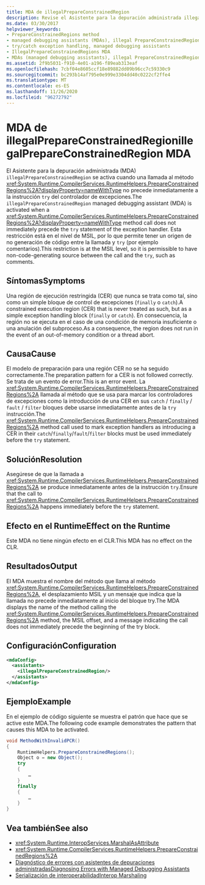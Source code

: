 ```yaml
---
title: MDA de illegalPrepareConstrainedRegion
description: Revise el Asistente para la depuración administrada illegalPrepareConstrainedRegion, que se invoca si una llamada a PrepareConstrainedRegions no va seguida de una instrucción try.
ms.date: 03/30/2017
helpviewer_keywords:
- PrepareConstrainedRegions method
- managed debugging assistants (MDAs), illegal PrepareConstrainedRegions
- try/catch exception handling, managed debugging assistants
- IllegalPrepareConstrainedRegions MDA
- MDAs (managed debugging assistants), illegal PrepareConstrainedRegions
ms.assetid: 2f9b5031-f910-4e01-a196-f89eab313eaf
ms.openlocfilehash: 7cbf04e8605ccf18e89882dd09b96cc7c59330c9
ms.sourcegitcommit: bc293b14af795e0e999e3304dd40c0222cf2ffe4
ms.translationtype: MT
ms.contentlocale: es-ES
ms.lasthandoff: 11/26/2020
ms.locfileid: "96272792"
---
```

# <a name="illegalprepareconstrainedregion-mda"></a><span data-ttu-id="9ad12-103">MDA de illegalPrepareConstrainedRegion</span><span class="sxs-lookup"><span data-stu-id="9ad12-103">illegalPrepareConstrainedRegion MDA</span></span>

<span data-ttu-id="9ad12-104">El Asistente para la depuración administrada (MDA) `illegalPrepareConstrainedRegion` se activa cuando una llamada al método <xref:System.Runtime.CompilerServices.RuntimeHelpers.PrepareConstrainedRegions%2A?displayProperty=nameWithType> no precede inmediatamente a la instrucción `try` del controlador de excepciones.</span><span class="sxs-lookup"><span data-stu-id="9ad12-104">The `illegalPrepareConstrainedRegion` managed debugging assistant (MDA) is activated when a <xref:System.Runtime.CompilerServices.RuntimeHelpers.PrepareConstrainedRegions%2A?displayProperty=nameWithType> method call does not immediately precede the `try` statement of the exception handler.</span></span> <span data-ttu-id="9ad12-105">Esta restricción está en el nivel de MSIL, por lo que permite tener un origen de no generación de código entre la llamada y `try` (por ejemplo comentarios).</span><span class="sxs-lookup"><span data-stu-id="9ad12-105">This restriction is at the MSIL level, so it is permissible to have non-code-generating source between the call and the `try`, such as comments.</span></span>  
  
## <a name="symptoms"></a><span data-ttu-id="9ad12-106">Síntomas</span><span class="sxs-lookup"><span data-stu-id="9ad12-106">Symptoms</span></span>  

 <span data-ttu-id="9ad12-107">Una región de ejecución restringida (CER) que nunca se trata como tal, sino como un simple bloque de control de excepciones (`finally` o `catch`).</span><span class="sxs-lookup"><span data-stu-id="9ad12-107">A constrained execution region (CER) that is never treated as such, but as a simple exception handling block (`finally` or `catch`).</span></span> <span data-ttu-id="9ad12-108">En consecuencia, la región no se ejecuta en el caso de una condición de memoria insuficiente o una anulación del subproceso.</span><span class="sxs-lookup"><span data-stu-id="9ad12-108">As a consequence, the region does not run in the event of an out-of-memory condition or a thread abort.</span></span>  
  
## <a name="cause"></a><span data-ttu-id="9ad12-109">Causa</span><span class="sxs-lookup"><span data-stu-id="9ad12-109">Cause</span></span>  

 <span data-ttu-id="9ad12-110">El modelo de preparación para una región CER no se ha seguido correctamente.</span><span class="sxs-lookup"><span data-stu-id="9ad12-110">The preparation pattern for a CER is not followed correctly.</span></span>  <span data-ttu-id="9ad12-111">Se trata de un evento de error.</span><span class="sxs-lookup"><span data-stu-id="9ad12-111">This is an error event.</span></span> <span data-ttu-id="9ad12-112">La <xref:System.Runtime.CompilerServices.RuntimeHelpers.PrepareConstrainedRegions%2A> llamada al método que se usa para marcar los controladores de excepciones como la introducción de una CER en sus `catch` / `finally` / `fault` / `filter` bloques debe usarse inmediatamente antes de la `try` instrucción.</span><span class="sxs-lookup"><span data-stu-id="9ad12-112">The <xref:System.Runtime.CompilerServices.RuntimeHelpers.PrepareConstrainedRegions%2A> method call used to mark exception handlers as introducing a CER in their `catch`/`finally`/`fault`/`filter` blocks must be used immediately before the `try` statement.</span></span>  
  
## <a name="resolution"></a><span data-ttu-id="9ad12-113">Solución</span><span class="sxs-lookup"><span data-stu-id="9ad12-113">Resolution</span></span>  

 <span data-ttu-id="9ad12-114">Asegúrese de que la llamada a <xref:System.Runtime.CompilerServices.RuntimeHelpers.PrepareConstrainedRegions%2A> se produce inmediatamente antes de la instrucción `try`.</span><span class="sxs-lookup"><span data-stu-id="9ad12-114">Ensure that the call to <xref:System.Runtime.CompilerServices.RuntimeHelpers.PrepareConstrainedRegions%2A> happens immediately before the `try` statement.</span></span>  
  
## <a name="effect-on-the-runtime"></a><span data-ttu-id="9ad12-115">Efecto en el Runtime</span><span class="sxs-lookup"><span data-stu-id="9ad12-115">Effect on the Runtime</span></span>  

 <span data-ttu-id="9ad12-116">Este MDA no tiene ningún efecto en el CLR.</span><span class="sxs-lookup"><span data-stu-id="9ad12-116">This MDA has no effect on the CLR.</span></span>  
  
## <a name="output"></a><span data-ttu-id="9ad12-117">Resultados</span><span class="sxs-lookup"><span data-stu-id="9ad12-117">Output</span></span>  

 <span data-ttu-id="9ad12-118">El MDA muestra el nombre del método que llama al método <xref:System.Runtime.CompilerServices.RuntimeHelpers.PrepareConstrainedRegions%2A>, el desplazamiento MSIL y un mensaje que indica que la llamada no precede inmediatamente al inicio del bloque try.</span><span class="sxs-lookup"><span data-stu-id="9ad12-118">The MDA displays the name of the method calling the <xref:System.Runtime.CompilerServices.RuntimeHelpers.PrepareConstrainedRegions%2A> method, the MSIL offset, and a message indicating the call does not immediately precede the beginning of the try block.</span></span>  
  
## <a name="configuration"></a><span data-ttu-id="9ad12-119">Configuración</span><span class="sxs-lookup"><span data-stu-id="9ad12-119">Configuration</span></span>  
  
```xml  
<mdaConfig>  
  <assistants>  
    <illegalPrepareConstrainedRegion/>  
  </assistants>  
</mdaConfig>  
```  
  
## <a name="example"></a><span data-ttu-id="9ad12-120">Ejemplo</span><span class="sxs-lookup"><span data-stu-id="9ad12-120">Example</span></span>  

 <span data-ttu-id="9ad12-121">En el ejemplo de código siguiente se muestra el patrón que hace que se active este MDA.</span><span class="sxs-lookup"><span data-stu-id="9ad12-121">The following code example demonstrates the pattern that causes this MDA to be activated.</span></span>  
  
```csharp
void MethodWithInvalidPCR()  
{  
    RuntimeHelpers.PrepareConstrainedRegions();  
    Object o = new Object();  
    try  
    {  
        …  
    }  
    finally  
    {  
        …  
    }  
}  
```  
  
## <a name="see-also"></a><span data-ttu-id="9ad12-122">Vea también</span><span class="sxs-lookup"><span data-stu-id="9ad12-122">See also</span></span>

- <xref:System.Runtime.InteropServices.MarshalAsAttribute>
- <xref:System.Runtime.CompilerServices.RuntimeHelpers.PrepareConstrainedRegions%2A>
- [<span data-ttu-id="9ad12-123">Diagnóstico de errores con asistentes de depuraciones administradas</span><span class="sxs-lookup"><span data-stu-id="9ad12-123">Diagnosing Errors with Managed Debugging Assistants</span></span>](diagnosing-errors-with-managed-debugging-assistants.md)
- [<span data-ttu-id="9ad12-124">Serialización de interoperabilidad</span><span class="sxs-lookup"><span data-stu-id="9ad12-124">Interop Marshaling</span></span>](../interop/interop-marshaling.md)
